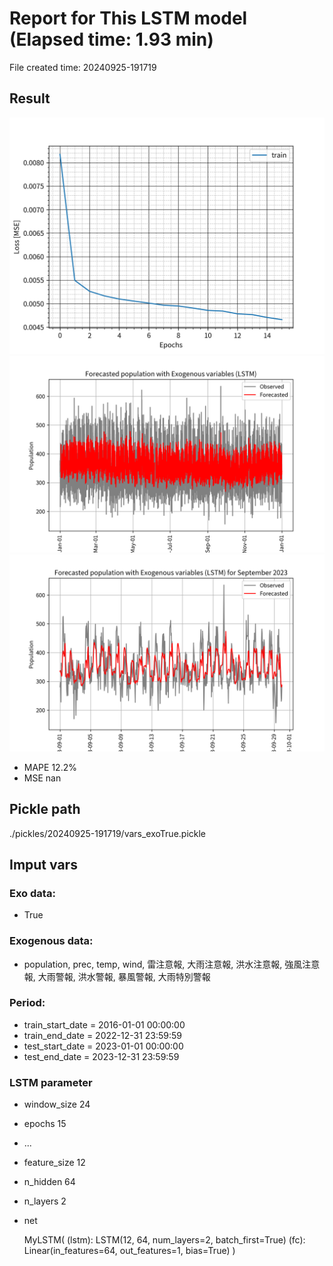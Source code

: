 
# Report for This LSTM model (Elapsed time: 1.93 min)

File created time: 20240925-191719

## Result 
<img src="result_20240925-191719_loss.png" width='600'/>
<img src="result_20240925-191719_forecast.png" width='600'/>
<img src="result_20240925-191719_forecast_september_2023.png" width='600'/>

- MAPE	12.2%
- MSE 	nan

## Pickle path
./pickles/20240925-191719/vars_exoTrue.pickle

## Imput vars

### Exo data:
- True

### Exogenous data:
- population, prec, temp, wind, 雷注意報, 大雨注意報, 洪水注意報, 強風注意報, 大雨警報, 洪水警報, 暴風警報, 大雨特別警報
 
### Period:
- train_start_date    = 2016-01-01 00:00:00
- train_end_date      = 2022-12-31 23:59:59
- test_start_date     = 2023-01-01 00:00:00  
- test_end_date       = 2023-12-31 23:59:59

### LSTM parameter
- window_size	24
- epochs	15
- ...
- feature_size	12
- n_hidden	64
- n_layers	2
- net

     MyLSTM(
  (lstm): LSTM(12, 64, num_layers=2, batch_first=True)
  (fc): Linear(in_features=64, out_features=1, bias=True)
)


